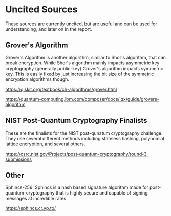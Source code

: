 # Uncited Sources
These sources are currently uncited, but are useful and can be used for understanding, and later on in the report.

## Grover's Algorithm
Grover's Algorithm is another algorithm, similar to Shor's algorithm, that can break encryption. While Shor's algorithm mainly impacts asymmetric key cryptography (generally public-key) Grover's algorithm impacts symmetric key.
This is easily fixed by just increasing the bit size of the symmetric encryption algorithms though. 

https://qiskit.org/textbook/ch-algorithms/grover.html

https://quantum-computing.ibm.com/composer/docs/iqx/guide/grovers-algorithm

## NIST Post-Quantum Cryptography Finalists
These are the finalists for the NIST post-qunatum cryptography challenge. They use several different methods including stateless hashing, polynomial lattice encryption, and several others.

https://csrc.nist.gov/Projects/post-quantum-cryptography/round-3-submissions

## Other
Sphincs-256: Sphincs is a hash based signature algorithm made for post-quantum-cryptography that is highly secure and capable of signing messages at incredible rates

https://sphincs.cr.yp.to/
